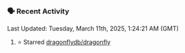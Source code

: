 ### 🗣 Recent Activity

<!--RECENT_ACTIVITY:last_update-->
Last Updated: Tuesday, March 11th, 2025, 1:24:21 AM (GMT)
<!--RECENT_ACTIVITY:last_update_end-->
<!--RECENT_ACTIVITY:start-->
1. ⭐ Starred [dragonflydb/dragonfly](https://github.com/dragonflydb/dragonfly)<br>
<!--RECENT_ACTIVITY:end-->
